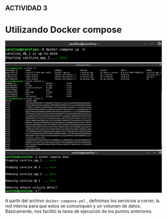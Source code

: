 ## ACTIVIDAD 3

# Utilizando Docker compose
   ![alt text](capture4.png)
   ![alt text](capture5.png)
   ![alt text](capture6.png)

A partir del archivo `docker-compose.yml` , definimos los servicios a correr, la red interna para que estos se comuniquen y un volumen de datos. Básicamente, nos facilitó la tarea de ejecución de los puntos anteriores. 

